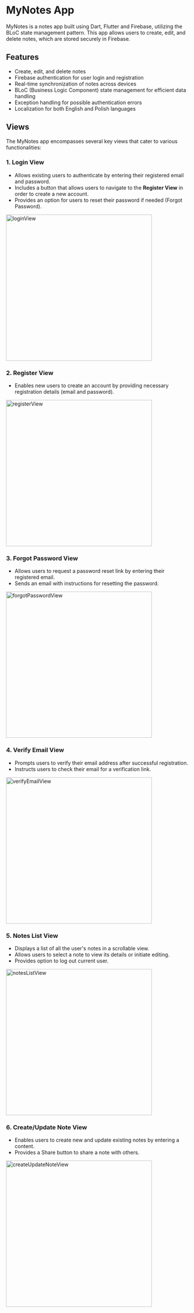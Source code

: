 # MyNotes App
MyNotes is a notes app built using Dart, Flutter and Firebase, utilizing the BLoC state management pattern. This app allows users to create, edit, and delete notes, which are stored securely in Firebase.

## Features
- Create, edit, and delete notes
- Firebase authentication for user login and registration
- Real-time synchronization of notes across devices
- BLoC (Business Logic Component) state management for efficient data handling
- Exception handling for possible authentication errors
- Localization for both English and Polish languages

## Views

The MyNotes app encompasses several key views that cater to various functionalities:

### 1. **Login View**

- Allows existing users to authenticate by entering their registered email and password.
- Includes a button that allows users to navigate to the **Register View** in order to create a new account.
- Provides an option for users to reset their password if needed (Forgot Password).
<img src="test/screenshots/login_view.jpg" alt="loginView" width="400"/>

### 2. **Register View**

- Enables new users to create an account by providing necessary registration details (email and password).
<img src="test/screenshots/register_view.jpg" alt="registerView" width="400"/>

### 3. **Forgot Password View**

- Allows users to request a password reset link by entering their registered email.
- Sends an email with instructions for resetting the password.
<img src="test/screenshots/forgot_password_view.jpg" alt="forgotPasswordView" width="400"/>

### 4. **Verify Email View**

- Prompts users to verify their email address after successful registration.
- Instructs users to check their email for a verification link.
<img src="test/screenshots/verify_email_view.jpg" alt="verifyEmailView" width="400"/>

### 5. **Notes List View**

- Displays a list of all the user's notes in a scrollable view.
- Allows users to select a note to view its details or initiate editing.
- Provides option to log out current user.
<img src="test/screenshots/notes_view.jpg" alt="notesListView" width="400"/>

### 6. **Create/Update Note View**

- Enables users to create new and update existing notes by entering a content.
- Provides a Share button to share a note with others.
<img src="test/screenshots/create_update_note_view.jpg" alt="createUpdateNoteView" width="400"/>

